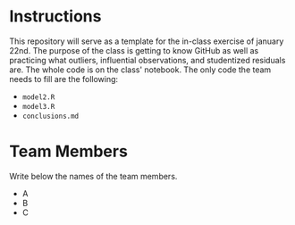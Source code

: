 # Instructions

This repository will serve as a template for the in-class exercise of january 22nd. The purpose of the class is getting to know GitHub as well as practicing what outliers, influential observations, and studentized residuals are. The whole code is on the class' notebook. The only code the team needs to fill are the following:
- `model2.R`
- `model3.R`
- `conclusions.md`

# Team Members
Write below the names of the team members.
- A
- B
- C

